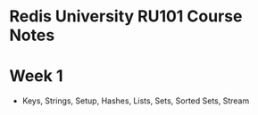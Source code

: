 # Redis University RU101 Course Notes


# Week 1
- Keys, Strings, Setup, Hashes, Lists, Sets, Sorted Sets, Stream

